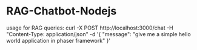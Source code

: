 # RAG-Chatbot-Nodejs
usage for RAG queries:
curl -X POST http://localhost:3000/chat   -H "Content-Type: application/json"   -d '{ "message": "give me a simple hello world application in phaser framework" }'